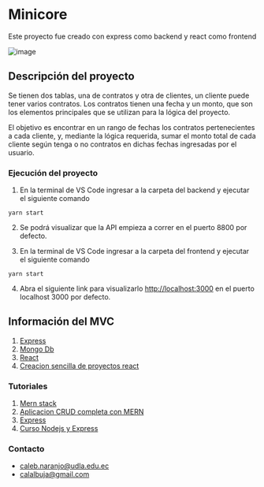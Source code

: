 # Minicore 

Este proyecto fue creado con express como backend y react como frontend

![image](https://user-images.githubusercontent.com/63675970/214198516-ecf5f150-e721-4278-abf9-da0e73e7d353.png)


## Descripción del proyecto

Se tienen dos tablas, una de contratos y otra de clientes, un cliente puede tener varios contratos.
Los contratos tienen una fecha y un monto, que son los elementos principales que se utilizan para la
lógica del proyecto. 

El objetivo es encontrar en un rango de fechas los contratos pertenecientes a cada cliente, y, mediante la lógica requerida, sumar el monto total de cada cliente según tenga o no contratos en dichas fechas ingresadas por el usuario.

### Ejecución del proyecto

1. En la terminal de VS Code ingresar a la carpeta del backend y ejecutar el siguiente  comando

`yarn start`

2. Se podrá visualizar que la API empieza a correr en el puerto 8800 por defecto.

3. En la terminal de VS Code ingresar a la carpeta del frontend y ejecutar el siguiente comando

`yarn start`

4. Abra el siguiente link para visualizarlo [http://localhost:3000](http://localhost:3000) en el puerto localhost 3000 por defecto.

## Información del MVC

1.  [Express](https://expressjs.com/es)
2.  [Mongo Db](https://www.mongodb.com/atlas/database)
3.  [React](https://reactjs.org/)
4.  [Creacion sencilla de proyectos react](https://create-react-app.dev/)

### Tutoriales

1. [Mern stack](https://www.youtube.com/watch?v=L1TjrOEG-u8)
2. [Aplicacion CRUD completa con MERN](https://www.youtube.com/watch?v=W1Kttu53qTg)
3. [Express](https://www.youtube.com/watch?v=lY6icfhap2o)
4. [Curso Nodejs y Express](https://www.youtube.com/watch?v=1hpc70_OoAg)

### Contacto

* caleb.naranjo@udla.edu.ec
* calalbuja@gmail.com
